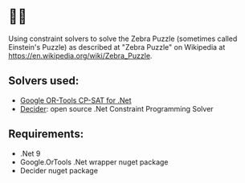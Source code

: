 # :cup_with_straw::zebra:

Using constraint solvers to solve the Zebra Puzzle (sometimes called Einstein's Puzzle) as described at "Zebra Puzzle" on Wikipedia at https://en.wikipedia.org/wiki/Zebra_Puzzle.

## Solvers used:
* [Google OR-Tools CP-SAT for .Net](https://developers.google.com/optimization)
* [Decider](https://github.com/lifebeyondfife/Decider): open source .Net Constraint Programming Solver

## Requirements:
* .Net 9
* Google.OrTools .Net wrapper nuget package
* Decider nuget package

 
